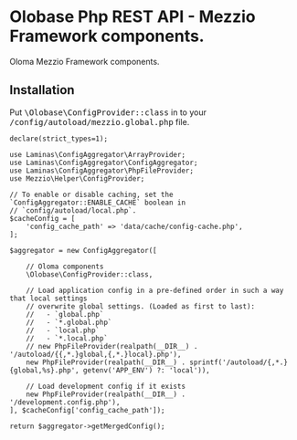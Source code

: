 
# Olobase Php REST API - Mezzio Framework components.

Oloma Mezzio Framework components.

## Installation

Put <kbd>\Olobase\ConfigProvider::class</kbd> in to your <kbd>/config/autoload/mezzio.global.php</kbd> file.

```
declare(strict_types=1);

use Laminas\ConfigAggregator\ArrayProvider;
use Laminas\ConfigAggregator\ConfigAggregator;
use Laminas\ConfigAggregator\PhpFileProvider;
use Mezzio\Helper\ConfigProvider;

// To enable or disable caching, set the `ConfigAggregator::ENABLE_CACHE` boolean in
// `config/autoload/local.php`.
$cacheConfig = [
    'config_cache_path' => 'data/cache/config-cache.php',
];

$aggregator = new ConfigAggregator([

    // Oloma components
    \Olobase\ConfigProvider::class,

    // Load application config in a pre-defined order in such a way that local settings
    // overwrite global settings. (Loaded as first to last):
    //   - `global.php`
    //   - `*.global.php`
    //   - `local.php`
    //   - `*.local.php`
    // new PhpFileProvider(realpath(__DIR__) . '/autoload/{{,*.}global,{,*.}local}.php'),
    new PhpFileProvider(realpath(__DIR__) . sprintf('/autoload/{,*.}{global,%s}.php', getenv('APP_ENV') ?: 'local')),

    // Load development config if it exists
    new PhpFileProvider(realpath(__DIR__) . '/development.config.php'),
], $cacheConfig['config_cache_path']);

return $aggregator->getMergedConfig();
```

